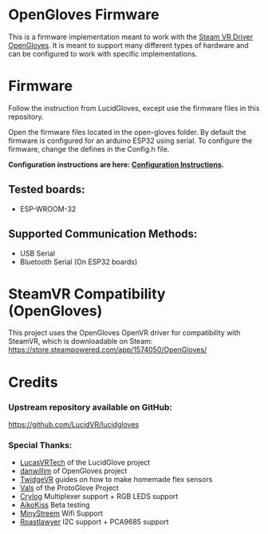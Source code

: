 # OpenGloves Firmware
This is a firmware implementation meant to work with the [Steam VR Driver OpenGloves](https://github.com/LucidVR/opengloves-driver). It is meant to support many different types of hardware and can be configured to work with specific implementations.

# Firmware
Follow the instruction from LucidGloves, except use the firmware files in this repository.

Open the firmware files located in the open-gloves folder.
By default the firmware is configured for an arduino ESP32 using serial.
To configure the firmware, change the defines in the Config.h file.

**Configuration instructions are here: [Configuration Instructions](https://github.com/LucidVR/lucidgloves/wiki/Firmware-Setup-and-Customization-Tutorial/).**

## Tested boards:
* ESP-WROOM-32

## Supported Communication Methods:
* USB Serial
* Bluetooth Serial (On ESP32 boards)

# SteamVR Compatibility (OpenGloves)
This project uses the OpenGloves OpenVR driver for compatibility with SteamVR, which is downloadable on Steam:
https://store.steampowered.com/app/1574050/OpenGloves/

# Credits
### Upstream repository available on GitHub:
https://github.com/LucidVR/lucidgloves

### Special Thanks:
* [LucasVRTech](https://github.com/lucas-vrtech) of the LucidGlove project
* [danwillim](https://github.com/danwillm) of OpenGloves project
* [TwidgeVR](https://github.com/TwidgeVR) guides on how to make homemade flex sensors
* [Vals](https://github.com/Valsvirtuals) of the ProtoGlove Project
* [Crylog](https://github.com/ciborg971) Multiplexer support + RGB LEDS support
* [AikoKiss](https://github.com/AikoKiss) Beta testing
* [MinyStreem](https://github.com/MinyStreem) Wifi Support
* [Roastlawyer](https://github.com/Roastlawyer) I2C support + PCA9685 support
